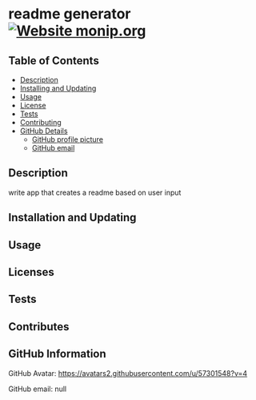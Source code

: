 # readme generator[![Website monip.org](https://img.shields.io/website-up-down-green-red/http/monip.org.svg)](http://monip.org/)

 
  ## Table of Contents
  
  - [Description](#description)
  - [Installing and Updating](#installing-and-updating)
  - [Usage](#usage)
  - [License](#license)
  - [Tests](#running-tests)
  - [Contributing](#contributing)
  - [GitHub Details](#github-details)
      - [GitHub profile picture](#github-profile-picture)
      - [GitHub email](#github-email)
  
  ## Description
  
  write app that creates a readme based on user input
  
  ## Installation and Updating
  
  
  
  ## Usage
  
  
  
  ## Licenses
  
  
  
  ## Tests
  
  
  
  ## Contributes
  
  
  
  ## GitHub Information 
  
  GitHub Avatar: https://avatars2.githubusercontent.com/u/57301548?v=4
  
  GitHub email: null